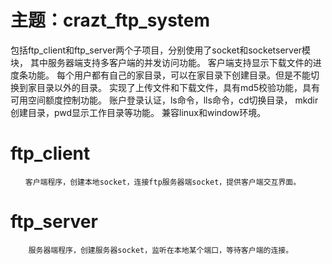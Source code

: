 # 主题：crazt_ftp_system

包括ftp_client和ftp_server两个子项目，分别使用了socket和socketserver模块，
其中服务器端支持多客户端的并发访问功能。
客户端支持显示下载文件的进度条功能。
每个用户都有自己的家目录，可以在家目录下创建目录。但是不能切换到家目录以外的目录。
实现了上传文件和下载文件，具有md5校验功能，具有可用空间额度控制功能。
账户登录认证，ls命令，lls命令，cd切换目录，
mkdir创建目录，pwd显示工作目录等功能。
兼容linux和window环境。


# ftp_client
```
　　客户端程序，创建本地socket，连接ftp服务器端socket，提供客户端交互界面。
```
# ftp_server
```
    服务器端程序，创建服务器socket，监听在本地某个端口，等待客户端的连接。
```
